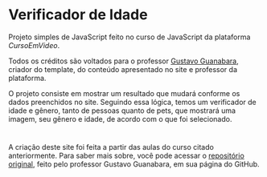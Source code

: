 # Verificador de Idade

 Projeto simples de JavaScript feito no curso de JavaScript da plataforma _CursoEmVideo_.
 
 Todos os créditos são voltados para o professor [Gustavo Guanabara](https://github.com/gustavoguanabara), criador do template, do conteúdo apresentado no site e professor da plataforma.
 
 O projeto consiste em mostrar um resultado que mudará conforme os dados preenchidos no site. Seguindo essa lógica, temos um verificador de idade e gênero, tanto de pessoas quanto de pets, que mostrará uma imagem, seu gênero e idade, de acordo com o que foi selecionado.
 
 #
 
 A criação deste site foi feita a partir das aulas do curso citado anteriormente. Para saber mais sobre, você pode acessar o [repositório original](https://github.com/gustavoguanabara/javascript), feito pelo professor Gustavo Guanabara, em sua página do GitHub.

